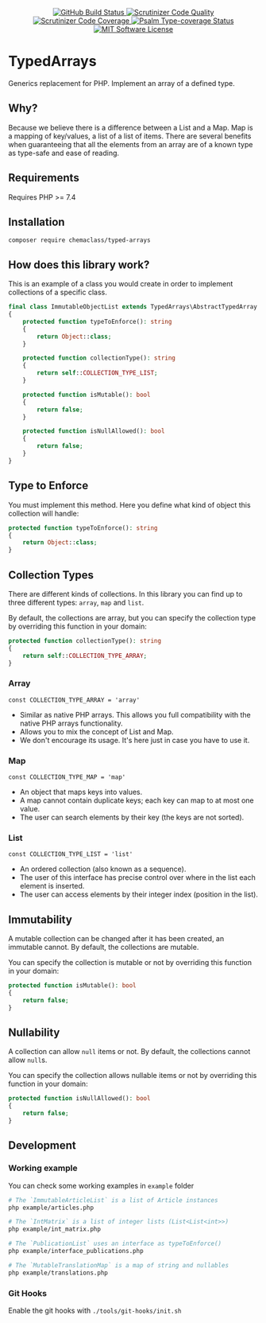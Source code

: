 <p align="center">
  <a href="https://github.com/chemaclass/typed-arrays/actions">
    <img src="https://github.com/chemaclass/typed-arrays/workflows/CI/badge.svg" alt="GitHub Build Status">
  </a>
  <a href="https://scrutinizer-ci.com/g/chemaclass/typed-arrays/?branch=master">
    <img src="https://scrutinizer-ci.com/g/chemaclass/typed-arrays/badges/quality-score.png?b=master" alt="Scrutinizer Code Quality">
  </a>
  <a href="https://scrutinizer-ci.com/g/chemaclass/typed-arrays/?branch=master">
    <img src="https://scrutinizer-ci.com/g/chemaclass/typed-arrays/badges/coverage.png?b=master" alt="Scrutinizer Code Coverage">
  </a>
  <a href="https://shepherd.dev/github/chemaclass/typed-arrays">
    <img src="https://shepherd.dev/github/chemaclass/typed-arrays/coverage.svg" alt="Psalm Type-coverage Status">
  </a>
  <a href="https://github.com/Chemaclass/typed-arrays/blob/master/LICENSE">
    <img src="https://img.shields.io/badge/License-MIT-green.svg" alt="MIT Software License">
  </a>
</p>

# TypedArrays

Generics replacement for PHP. 
Implement an array of a defined type.

## Why? 

Because we believe there is a difference between a List and a Map.
Map is a mapping of key/values, a list of a list of items.
There are several benefits when guaranteeing that all the elements from an array are of a known type as type-safe and ease of reading.

## Requirements

Requires PHP >= 7.4

## Installation

```
composer require chemaclass/typed-arrays
```

## How does this library work?

This is an example of a class you would create in order to implement collections of a specific class.
```php
final class ImmutableObjectList extends TypedArrays\AbstractTypedArray
{
    protected function typeToEnforce(): string
    {
        return Object::class;
    }

    protected function collectionType(): string
    {
        return self::COLLECTION_TYPE_LIST;
    }

    protected function isMutable(): bool
    {
        return false;
    }

    protected function isNullAllowed(): bool
    {
        return false;
    }
}
```

## Type to Enforce

You must implement this method. Here you define what kind of object this collection will handle:
```php
protected function typeToEnforce(): string
{
    return Object::class;
}
```

## Collection Types

There are different kinds of collections.
In this library you can find up to three different types: `array`, `map` and `list`.

By default, the collections are array, but you can specify the collection type by overriding this function in your domain:
```php
protected function collectionType(): string
{
    return self::COLLECTION_TYPE_ARRAY;
}
```

### Array

`const COLLECTION_TYPE_ARRAY = 'array'`

- Similar as native PHP arrays. This allows you full compatibility with the native PHP arrays functionality.
- Allows you to mix the concept of List and Map.
- We don't encourage its usage. It's here just in case you have to use it.

### Map

`const COLLECTION_TYPE_MAP = 'map'`

- An object that maps keys into values.
- A map cannot contain duplicate keys; each key can map to at most one value.
- The user can search elements by their key (the keys are not sorted).

### List

`const COLLECTION_TYPE_LIST = 'list'`

- An ordered collection (also known as a sequence). 
- The user of this interface has precise control over where in the list each element is inserted. 
- The user can access elements by their integer index (position in the list).

## Immutability

A mutable collection can be changed after it has been created, an immutable cannot. By default, the collections are mutable.

You can specify the collection is mutable or not by overriding this function in your domain:
```php
protected function isMutable(): bool
{
    return false;
}
```

## Nullability

A collection can allow `null` items or not. By default, the collections cannot allow `null`s.

You can specify the collection allows nullable items or not by overriding this function in your domain:
```php
protected function isNullAllowed(): bool
{
    return false;
}
```

## Development

### Working example

You can check some working examples in `example` folder
```bash
# The `ImmutableArticleList` is a list of Article instances
php example/articles.php

# The `IntMatrix` is a list of integer lists (List<List<int>>)
php example/int_matrix.php

# The `PublicationList` uses an interface as typeToEnforce()
php example/interface_publications.php

# The `MutableTranslationMap` is a map of string and nullables
php example/translations.php
```

### Git Hooks

Enable the git hooks with `./tools/git-hooks/init.sh`
